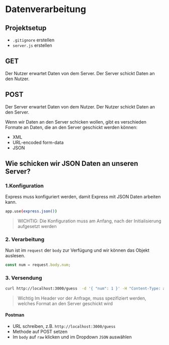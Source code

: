 # Datenverarbeitung

## Projektsetup

- `.gitignore` erstellen
- `server.js` erstellen

## GET

Der Nutzer erwartet Daten von dem Server.
Der Server schickt Daten an den Nutzer.

## POST

Der Server erwartet Daten von dem Nutzer.
Der Nutzer schickt Daten an den Server.

Wenn wir Daten an den Server schicken wollen, gibt es verschieden Formate an Daten, die an den Server geschickt werden können:

- XML
- URL-encoded form-data
- JSON

## Wie schicken wir JSON Daten an unseren Server?

### 1.Konfiguration

Express muss konfiguriert werden, damit Express mit JSON Daten arbeiten kann.

```bash
app.use(express.json())
```

> WICHTIG: Die Konfiguration muss am Anfang, nach der Initialisierung aufgesetzt werden

### 2. Verarbeitung

Nun ist im `request` der `body` zur Verfügung und wir können das Objekt auslesen.

```js
const num = request.body.num;
```

### 3. Versendung

```bash
curl http://localhost:3000/guess  -d '{ "num": 1 }' -H "Content-Type: application/json"
```

> Wichtig
> Im Header vor der Anfrage, muss spezifiziert werden, welches Format an den Server geschickt wird

#### Postman

- URL schreiben, z.B. `http://localhost:3000/guess`
- Methode auf POST setzen
- Im `body` auf `raw` klicken und im Dropdown `JSON` auswählen
